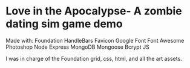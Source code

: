 # Love in the Apocalypse- A zombie dating sim game demo
Made with:
Foundation
HandleBars
Favicon
Google Font
Font Awesome
Photoshop
Node
Express
MongoDB
Mongoose
Bcrypt
JS

I was in charge of the Foundation grid, css, html, and all the art assets. 